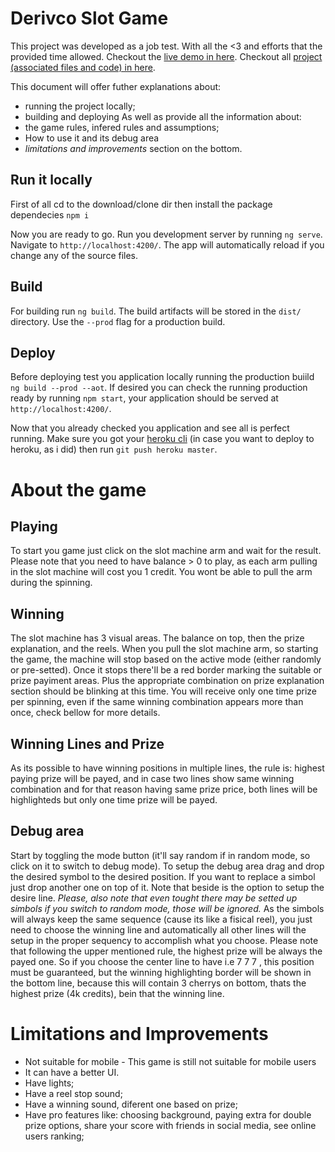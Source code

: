 # Derivco Slot Game

This project was developed as a job test. With all the <3 and efforts that the provided time allowed.
Checkout the [live demo in here](https://derivco-game.herokuapp.com/).
Checkout all [project (associated files and code) in here](https://github.com/Anandamohinidasi/drv-game).

This document will offer futher explanations about:
- running the project locally;
- building and deploying
 As well as provide all the information about:
- the game rules, infered rules and assumptions;
- How to use it and its debug area
- *limitations and improvements* section on the bottom.

## Run it locally
First of all cd to the download/clone dir then install the package dependecies `npm i`

Now you are ready to go. Run you development server by running `ng serve`. Navigate to `http://localhost:4200/`. The app will automatically reload if you change any of the source files.

## Build

For building run `ng build`. The build artifacts will be stored in the `dist/` directory. Use the `--prod` flag for a production build.

## Deploy

Before deploying test you application locally running  the production buiild `ng build --prod --aot`. If desired you can check the running production ready by running `npm start`, your application should be served at `http://localhost:4200/`.

Now that you already checked you application and see all is perfect running. Make sure you got your [heroku cli](https://devcenter.heroku.com/articles/heroku-cli) (in case you want to deploy to heroku, as i did) then run `git push heroku master`.

# About the game
## Playing
To start you game just click on the slot machine arm and wait for the result. Please note that you need to have balance > 0 to play, as each arm pulling in the slot machine will cost you 1 credit. 
You wont be able to pull the arm during the spinning.

## Winning
The slot machine has 3 visual areas. The balance on top, then the prize explanation, and the reels. When you pull the slot machine arm, so starting the game, the machine will stop based on the active mode (either randomly or pre-setted). Once it stops there'll be a red border marking the suitable or prize payiment areas. Plus the appropriate combination on prize explanation section should be blinking at this time. You will receive only one time prize per spinning, even if the same winning combination appears more than once, check bellow for more details.

## Winning Lines and Prize
As its possible to have winning positions in multiple lines, the rule is: highest paying prize will be payed, and in case two lines show same winning combination and for that reason having same prize price, both lines will be highlighteds but only one time prize will be payed.

## Debug area
Start by toggling the mode button (it'll say random if in random mode, so click on it to switch to debug mode).
To setup the debug area drag and drop the desired symbol to the desired position. If you want to replace a simbol just drop another one on top of it. Note that beside is the option to setup the desire line.
*Please, also note that even tought there may be setted up simbols if you switch to random mode, those will be ignored.*
As the simbols will always keep the same sequence (cause its like a fisical reel), you just need to choose the winning line and automatically all other lines will the setup in the proper sequency to accomplish what you choose.
Please note that following the upper mentioned rule, the highest prize will be always the payed one. So if you choose the center line to have i.e 7 7 7 , this position must be guaranteed, but the winning highlighting border will be shown in the bottom line, because this will contain 3 cherrys on bottom, thats the highest prize (4k credits), bein that the winning line.


# Limitations and Improvements
- Not suitable for mobile - This game is still not suitable for mobile users
- It can have a better UI.
- Have lights;
- Have a reel stop sound;
- Have a winning sound, diferent one based on prize;
- Have pro features like: choosing background, paying extra for double prize options, share your score with friends in social media, see online users ranking;